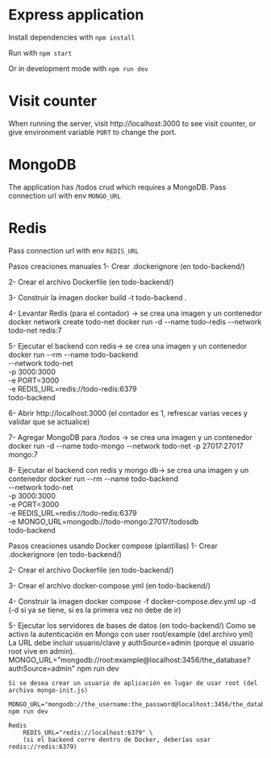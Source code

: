 # Express application

Install dependencies with `npm install`

Run with `npm start`

Or in development mode with `npm run dev`

# Visit counter

When running the server, visit http://localhost:3000 to see visit counter, or give environment variable `PORT` to change the port.

# MongoDB

The application has /todos crud which requires a MongoDB. Pass connection url with env `MONGO_URL`

# Redis

Pass connection url with env `REDIS_URL`


Pasos creaciones manuales
1- Crear .dockerignore (en todo-backend/)

2- Crear el archivo Dockerfile (en todo-backend/)

3- Construir la imagen 
	docker build -t todo-backend .

4- Levantar Redis (para el contador) -> se crea una imagen y un contenedor
	docker network create todo-net
	docker run -d --name todo-redis --network todo-net redis:7

5- Ejecutar el backend con redis-> se crea una imagen y un contenedor
	docker run --rm --name todo-backend \
	  --network todo-net \
	  -p 3000:3000 \
	  -e PORT=3000 \
	  -e REDIS_URL=redis://todo-redis:6379 \
	  todo-backend

6- Abrir http://localhost:3000 (el contador es 1, refrescar varias veces y validar que se actualice)

7- Agregar MongoDB para /todos -> se crea una imagen y un contenedor
	docker run -d --name todo-mongo --network todo-net -p 27017:27017 mongo:7

8- Ejecutar el backend con redis y mongo db-> se crea una imagen y un contenedor
	docker run --rm --name todo-backend \
  	--network todo-net \
  	-p 3000:3000 \
  	-e PORT=3000 \
  	-e REDIS_URL=redis://todo-redis:6379 \
  	-e MONGO_URL=mongodb://todo-mongo:27017/todosdb \
  	todo-backend


Pasos creaciones usando Docker compose (plantillas)
1- Crear .dockerignore (en todo-backend/)

2- Crear el archivo Dockerfile (en todo-backend/)

3- Crear el archivo docker-compose.yml (en todo-backend/)

4- Construir la imagen
	docker compose -f docker-compose.dev.yml up -d (-d si ya se tiene, si es la primera vez no debe de ir)

5- Ejecutar los servidores de bases de datos (en todo-backend/)
	Como se activo la autenticación en Mongo con user root/example (del archivo yml)
	La URL debe incluir usuario/clave y authSource=admin (porque el usuario root vive en admin).
		MONGO_URL="mongodb://root:example@localhost:3456/the_database?authSource=admin" npm run dev
	
	Si se desea crear un usuario de aplicación en lugar de usar root (del archivo mongo-init.js)
		MONGO_URL="mongodb://the_username:the_password@localhost:3456/the_database" npm run dev

	Redis
		REDIS_URL="redis://localhost:6379" \
		(si el backend corre dentro de Docker, deberías usar redis://redis:6379)

